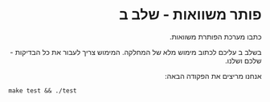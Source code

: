 <div dir="rtl" lang="he">

# פותר משוואות - שלב ב

כתבו מערכת הפותרת משוואות.

בשלב ב עליכם לכתוב מימוש מלא של המחלקה. 
המימוש צריך לעבור את כל הבדיקות - שלכם ושלנו.

אנחנו מריצים את הפקודה הבאה:

<div dir='ltr'>

	make test && ./test

</div>
</div>
